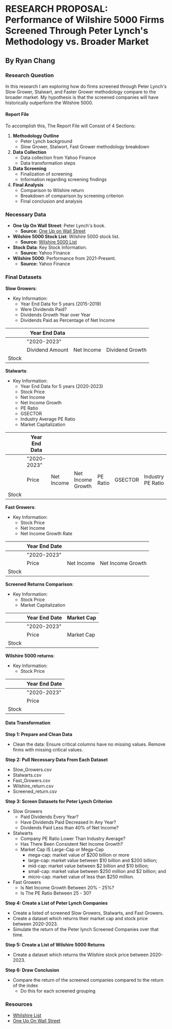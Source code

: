 # RESEARCH PROPOSAL: Performance of Wilshire 5000 Firms Screened Through Peter Lynch's Methodology vs. Broader Market

## By Ryan Chang

### Research Question

In this research I am exploring how do firms screened through Peter Lynch's Slow Grower, Stalwart, and Faster Grower methodology compare to the broader market. My hypothesis is that the screened companies will have historically outperform the Wilshire 5000.

#### Report File

To accomplish this, The Report File will Consist of 4 Sections:

1. **Methodology Outline**
   - Peter Lynch background
   - Slow Grower, Stalwort, Fast Grower methodology breakdown
2. **Data Collection**
   - Data collection from Yahoo Finance
   - Data transformation steps
3. **Data Screening**
   - Finalization of screening 
   - Information regarding screening findings
4. **Final Analysis** 
   - Comparison to Wilshire return
   - Breakdown of comparison by screening criterion
   - Final conclusion and analysis
 
### Necessary Data

- **One Up On Wall Street**: Peter Lynch's book.
  - **Source:** [One Up on Wall Street](https://yourknowledgedigest.files.wordpress.com/2020/04/one-up-on-wall-street.pdf)
- **Wilshire 5000 Stock List**: Wilshire 5000 stock list.
  - **Source:**  [Wilshire 5000 List](https://info.wilshire.com/Wilshire-5000-Index-Fund-Holdings)
- **Stock Data**: Key Stock Information.
  - **Source:** Yahoo Finance
- **Wilshire 5000**: Performance from 2021-Present.
  - **Source:** Yahoo Finance

### Final Datasets

**Slow Growers**: 

- Key Information:
  - Year End Data for 5 years (2015-2019)
  - Were Dividends Paid?
  - Dividends Growth Year over Year
  - Dividends Paid as Percentage of Net Income

|         | Year End Data |           |       |
|---------|--------------|-----------|-------|
|         |      "2020-2023"     |         |         |                 
|         | Dividend Amount | Net Income | Dividend Growth |
| Stock   |              |           |       |


**Stalwarts**: 
- Key Information:
  - Year End Data for 5 years (2020-2023)
  - Stock Price 
  - Net Income
  - Net Income Growth
  - PE Ratio
  - GSECTOR
  - Industry Average PE Ratio
  - Market Capitalization

|            | Year End Data |          |         |         |         |         |
|------------|---------------|----------|---------|---------|---------|---------|
|            | "2020-2023"   |          |         |         |         |         |
|            | Price         | Net Income | Net Income Growth | PE Ratio | GSECTOR   | Industry PE Ratio | Market Cap |
| Stock      |               |           |                   |          |         |                    |            |

**Fast Growers**: 
- Key Information:
  - Stock Price
  - Net Income 
  - Net Income Growth Rate 
  
|          | Year End Date |          |          |
|----------|---------------|----------|----------|
|         |      "2020-2023"     |         |              
|          | Price         | Net Income | Net Income Growth |
| Stock    |               |          |          |

**Screened Returns Comparison**: 
- Key Information:
  - Stock Price
  - Market Capitalization
  
|          | Year End Date | Market Cap |
|----------|---------------|------------|
|          |    "2020-2023"  |            |
|          | Price         | Market Cap |
| Stock    |               |            |

**Wilshire 5000 returns**: 
- Key Information:
  - Stock Price
 
|          | Year End Date |
|----------|---------------|
|         |      "2020-2023"     |          
|          | Price         |
| Stock    |               |


#### Data Transformation

**Step 1: Prepare and Clean Data**
- Clean the data: Ensure critical columns have no missing values. Remove firms with missing critical values. 

**Step 2: Pull Necessary Data From Each Dataset**
- Slow_Growers.csv
- Stalwarts.csv
- Fast_Growers.csv
- Wilshire_return.csv
- Screened_return.csv

**Step 3: Screen Datasets for Peter Lynch Criterion**
- Slow Growers
    - Paid Dividends Every Year?
    - Have Dividends Paid Decreased In Any Year?
    - Dividends Paid Less than 40% of Net Income?
- Stalwarts 
    - Company PE Ratio Lower Than Industry Average?
    - Has There Been Consistent Net Income Growth?
    - Market Cap IS Large-Cap or Mega-Cap
        - mega-cap: market value of $200 billion or more
        - large-cap: market value between $10 billion and $200 billion;
        - mid-cap: market value between $2 billion and $10 billion;
        - small-cap: market value between $250 million and $2 billion; and
        - micro-cap: market value of less than $250 million.
- Fast Growers 
    - Is Net Income Growth Between 20% - 25%?
    - Is The PE Ratio Between 25 - 30?

**Step 4: Create a List of Peter Lynch Companies**
- Create a listed of screened Slow Growers, Stalwarts, and Fast Growers.
- Create a dataset which returns their market cap and stock price between 2020-2023.
- Simulate the return of the Peter lynch Screened Companies over that time. 

**Step 5: Create a List of Wilshire 5000 Returns**
- Create a dataset which returns the Wilshire stock price between 2020-2023.

**Step 6: Draw Conclusion**
- Compare the return of the screened companies compared to the return of the index
    - Do this for each screened grouping

### Resources
- [Whilshire List](https://info.wilshire.com/Wilshire-5000-Index-Fund-Holdings)
- [One Up On Wall Street](https://yourknowledgedigest.files.wordpress.com/2020/04/one-up-on-wall-street.pdf)
    












